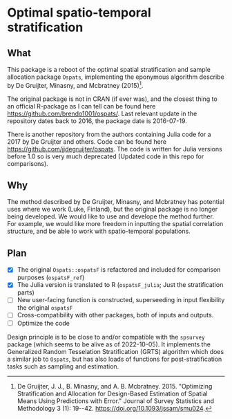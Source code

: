 # Optimal spatio-temporal stratification

## What

This package is a reboot of the optimal spatial stratification and sample allocation package `Ospats`, implementing the eponymous algorithm describe by De Gruijter, Minasny, and Mcbratney (2015)[^readme-2].

The original package is not in CRAN (if ever was), and the closest thing to an official R-package as I can tell can be found here <https://github.com/brendo1001/ospats/>. Last relevant update in the repository dates back to 2016, the package date is 2016-07-19.

There is another repository from the authors containing Julia code for a 2017 by De Gruijter and others. Code can be found here <https://github.com/jjdegruijter/ospats>. The code is written for Julia versions before 1.0 so is very much deprecated (Updated code in this repo for comparisons).

## Why

The method described by De Gruijter, Minasny, and Mcbratney has potential uses where we work (Luke, Finland), but the original package is no longer being developed. We would like to use and develope the method further. For example, we would like more freedom in inputting the spatial correlation structure, and be able to work with spatio-temporal populations.


## Plan

-   [x] The original `Ospats::ospatsF` is refactored and included for comparison purposes (`ospatsF_ref`)
-   [x] The Julia version is translated to R (`ospatsF_julia`; Just the stratification parts)
-   [ ] New user-facing function is constructed, superseeding in input flexibility the original `ospatsF`
-   [ ] Cross-compatibility with other packages, both of inputs and outputs.
-   [ ] Optimize the code

Design principle is to be close to and/or compatible with the `spsurvey` package (which seems to be alive as of 2022-10-05). It implements the Generalized Random Tesselation Stratification (GRTS) algorithm which does a similar job to `Ospats`, but has also loads of functions for post-stratification tasks such as sampling and estimation.



[^readme-2]: De Gruijter, J. J., B. Minasny, and A. B. Mcbratney. 2015. "Optimizing Stratification and Allocation for Design-Based Estimation of Spatial Means Using Predictions with Error." Journal of Survey Statistics and Methodology 3 (1): 19--42. <https://doi.org/10.1093/jssam/smu024>.
